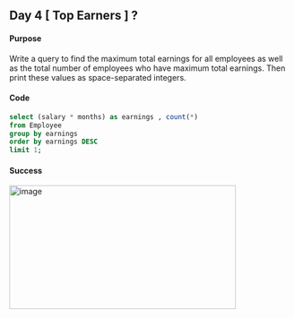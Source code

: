 ## Day 4 [ Top Earners ] ?

#### Purpose
Write a query to find the maximum total earnings for all employees as well as the total number of employees who have maximum total earnings. Then print these values as  space-separated integers.

#### Code
```sql
select (salary * months) as earnings , count(*)
from Employee
group by earnings
order by earnings DESC
limit 1;


```

#### Success
<img width="404" height="221" alt="image" src="https://github.com/user-attachments/assets/ba04f542-17a3-4a5b-9164-ca396c43b1d2" />



